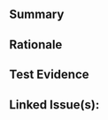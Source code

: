<!--
PR Template Index
Because GitHub does not provide a native UI selector for multiple templates without query parameters, this index helps you choose the correct specialized template.

Usage:
1. Pick the appropriate template below.
2. Click its link to open a pre-filled PR creation page (replace REPO_OWNER and REPO_NAME if not already substituted by GitHub).
3. If you already opened a PR, you can copy/paste the content manually.

Note: Links rely on the `template=` query parameter which only works when creating a NEW pull request (not editing an existing one).

Pull Request Templates are available at https://cse120-ucm.github.io/course_overview/resources/pr_templates/

-->



<!-- ## Minimal Generic Section
Fill at least: -->
## Summary

<!-- Provide a brief description of the changes made in this pull request. -->

## Rationale

<!-- Explain the reasoning behind these changes and why they are necessary. -->

## Test Evidence

<!-- Describe the testing that was done to verify the changes. Include logs, screenshots, or other evidence as appropriate. -->

## Linked Issue(s):

<!-- Closes issue # -->